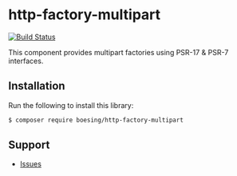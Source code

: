 # http-factory-multipart

[![Build Status](https://github.com/boesing/http-factory-multipart/actions/workflows/continuous-integration.yml/badge.svg)](https://github.com/boesing/http-factory-multipart/actions/workflows/continuous-integration.yml)

This component provides multipart factories using PSR-17 & PSR-7 interfaces.

## Installation

Run the following to install this library:

```bash
$ composer require boesing/http-factory-multipart
```

## Support

- [Issues](https://github.com/boesing/http-factory-multipart/issues/)
